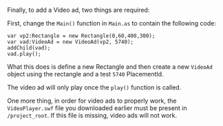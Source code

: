 Finally, to add a Video ad, two things are required:

First, change the `Main()` function in `Main.as` to contain the following code:

```
var vp2:Rectangle = new Rectangle(0,60,400,300);
var vad:VideoAd = new VideoAd(vp2, 5740);
addChild(vad);
vad.play();

```

What this does is define a new Rectangle and then create a new `VideoAd` object using the rectangle and a test `5740` PlacementId.

The video ad will only play once the `play()` function is called. 

One more thing, in order for video ads to properly work, the `VideoPlayer.swf` file you downloaded earlier must be present in `/project_root`. If this file is missing, video ads will not work.
